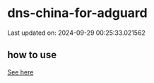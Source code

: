 # dns-china-for-adguard

Last updated on: 2024-09-29 00:25:33.021562

## how to use

[See here](https://github.com/AdguardTeam/AdGuardHome/wiki/Configuration#upstreams-from-file)